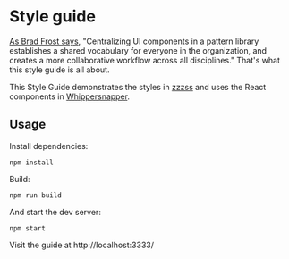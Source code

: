 # Style guide

[As Brad Frost says](http://atomicdesign.bradfrost.com/chapter-4/#pitching-patterns), "Centralizing UI components in a pattern library establishes a shared vocabulary for everyone in the organization, and creates a more collaborative workflow across all disciplines." That's what this style guide is all about.

This Style Guide demonstrates the styles in [zzzss](https://www.npmjs.com/package/zzzss) and uses the React components in [Whippersnapper](https://www.npmjs.com/package/whippersnapper).

## Usage
Install dependencies:
```
npm install
```

Build:
```
npm run build
```

And start the dev server:
```
npm start
```

Visit the guide at http://localhost:3333/
